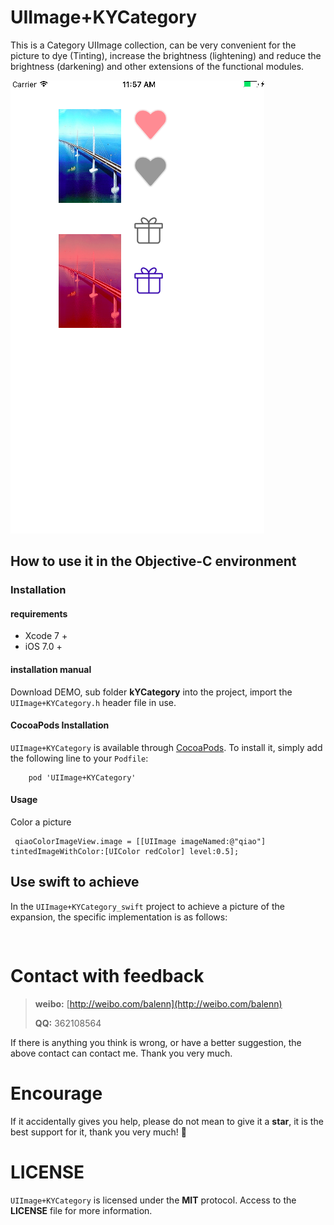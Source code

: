 # UIImage+KYCategory

This is a Category UIImage collection, can be very convenient for the picture to dye (Tinting), increase the brightness (lightening) and reduce the brightness (darkening) and other extensions of the functional modules. 

![MacDown logo](./kYCategory_objc.png)


## How to use it in the Objective-C environment

### Installation

#### requirements

* Xcode 7 +
* iOS 7.0 +

#### installation manual

Download DEMO, sub folder **kYCategory** into the project, import the `UIImage+KYCategory.h` header file in use.

#### CocoaPods Installation

`UIImage+KYCategory` is available through [CocoaPods](https://cocoapods.org/). To install it, simply add the following line to your `Podfile`:

```
	pod 'UIImage+KYCategory'
```

####  Usage


Color a picture

```
 qiaoColorImageView.image = [[UIImage imageNamed:@"qiao"] tintedImageWithColor:[UIColor redColor] level:0.5];

```

## Use **swift** to achieve

In the `UIImage+KYCategory_swift` project to achieve a picture of the expansion, the specific implementation is as follows:

```


```



#  Contact with feedback

>
> **weibo:** [http://weibo.com/balenn](http://weibo.com/balenn)
>
> **QQ:** 362108564
>

If there is anything you think is wrong, or have a better suggestion, the above contact can contact me. Thank you very much.

# Encourage

If it accidentally gives you help, please do not mean to give it a **star**, it is the best support for it, thank you very much! 🙏

# LICENSE

`UIImage+KYCategory` is licensed under the **MIT** protocol. Access to the **LICENSE** file for more information.


